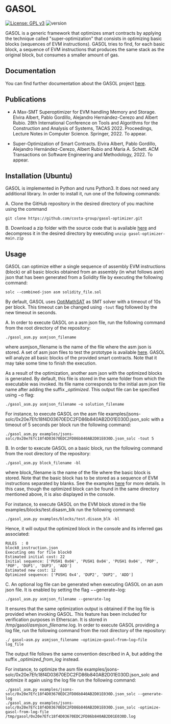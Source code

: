 
GASOL
=====
[![License: GPL v3](https://img.shields.io/badge/License-GPLv3-blue.svg)](https://github.com/costa-group/gasol-optimizer/blob/main/LICENSE)
![version](https://img.shields.io/badge/version-0.1.3-green)

GASOL is a generic framework that optimizes smart contracts by applying the technique called "super-optimization" that consists in optimizing basic blocks (sequences of EVM instructions). GASOL tries to find, for each basic block, a sequence of EVM instructions that produces the same stack as the original block, but consumes a smaller amount of gas.

## Documentation
You can find further documentation  about the GASOL project [here](https://github.com/costa-group/gasol-optimizer/tree/main/reports).

## Publications
* A Max-SMT Superoptimizer for EVM handling Memory and Storage. Elvira Albert, Pablo Gordillo, Alejandro Hernández-Cerezo and Albert Rubio. 28th International Conference on Tools and Algorithms for the Construction and Analysis of Systems, TACAS 2022. Proceedings, Lecture Notes in Computer Science. Springer, 2022. To appear.

* Super-Optimization of Smart Contracts. Elvira Albert, Pablo Gordillo, Alejandro Hernández-Cerezo, Albert Rubio and Maria A. Schett.  ACM Transactions on Software Engineering and Methodology, 2022. To appear.

## Installation (Ubuntu)
GASOL is implemented in Python and runs Python3. It does not need any additional library. In order to install it, run one of the following commands:


A. Clone the GitHub repository in the desired directory of you machine using the command
```
git clone https://github.com/costa-group/gasol-optimizer.git
```
B. Download a zip folder with the source code that is available [here](https://github.com/costa-group/gasol-optimizer/archive/refs/heads/main.zip) and decompress it in the desired directory by executing `unzip gasol-optimizer-main.zip`

## Usage
GASOL can optimize either a single sequence of assembly EVM instructions (block) or all basic blocks obtained from an assembly (in what follows asm) json that has been generated from a Solidity file by executing the following command:
```
solc --combined-json asm solidity_file.sol
```

By default, GASOL uses [OptiMathSAT](http://optimathsat.disi.unitn.it/) as SMT solver with a timeout of 10s per block. This timeout can be changed using `-tout` flag followed
by the new timeout in seconds.

A. In order to execute GASOL on a asm json file, run the following command from the root directory of the repository:
```
./gasol_asm.py asmjson_filename
```
where asmjson_filename is the name of the file where the asm json is stored. A set of asm json files to test the prototype is available [here](https://github.com/costa-group/gasol-optimizer/tree/main/examples/jsons-solc). GASOL will analyze all basic blocks of the provided smart contracts. Note that it may take some time to finish the execution. 


As a result of the optimization, another asm json with the optimized blocks is generated. 
By default, this file is stored in the same folder from which the executable
was invoked. Its file name corresponds to the initial asm json file name after adding
the suffix *_optimized*. This output file can be specified using −o flag:

```
./gasol_asm.py asmjson_filename −o solution_filename
```

For instance, to execute GASOL on the asm file examples/jsons-solc/0x20e7Efc18f4D03670EDC2FD86b840AB2D01E030D.json_solc with a timeout of 5 seconds per block run the following command:
```
./gasol_asm.py examples/jsons-solc/0x20e7Efc18f4D03670EDC2FD86b840AB2D01E030D.json_solc -tout 5
```

B. In order to execute GASOL on a basic block, run the following command from the root directory of the repository:
```
./gasol_asm.py block_filename -bl
```
where block_filename is the name of the file where the basic block is stored. Note that the basic block has to be stored as a sequence of EVM instructions separated by blanks. See the examples [here](https://github.com/costa-group/gasol-optimizer/tree/main/examples/blocks) for more details. In this case, though the optimized block can be found in the same directory mentioned above, it is also displayed in the console.

For instance, to execute GASOL on the EVM block stored in the file examples/blocks/test.disasm_blk run the following command:
```
./gasol_asm.py examples/blocks/test.disasm_blk -bl
```
Hence, it will output the optimized block in the console and its inferred gas associated:
```
RULES  : 0
block0_instruction.json
Executing oms for file block0
Estimated initial cost: 22
Initial sequence: ['PUSH1 0x04', 'PUSH1 0x04', 'PUSH1 0x04', 'POP', 'POP', 'DUP1', 'DUP3', 'ADD']
Estimated new cost: 12
Optimized sequence: ['PUSH1 0x4', 'DUP2', 'DUP2', 'ADD']
```

C. An optional log file can be generated when executing GASOL on an asm json file. It is enabled by setting the flag −−generate−log:

```
./gasol_asm.py asmjson_filename --generate-log
```

It ensures that the same optimization output is obtained 
if the log file is provided when invoking GASOL. This feature has been included for verification purposes in Etherscan.
It is stored in /tmp/gasol/*asmjson_filename*.log. In order to execute GASOL providing a log file, 
run the following command from the root directory of the repository:

```
./ gasol−asm.py asmjson_filename −optimize−gasol−from−log−file log_file
```

The output file follows the same convention described in A, but adding the suffix *_optimized_from_log* instead.

For instance, to optimize the asm file examples/jsons-solc/0x20e7Efc18f4D03670EDC2FD86b840AB2D01E030D.json_solc and optimize it again using the log file run the following command:

```
./gasol_asm.py examples/jsons-solc/0x20e7Efc18f4D03670EDC2FD86b840AB2D01E030D.json_solc --generate-log
./gasol_asm.py examples/jsons-solc/0x20e7Efc18f4D03670EDC2FD86b840AB2D01E030D.json_solc -optimize-gasol-from-log-file /tmp/gasol/0x20e7Efc18f4D03670EDC2FD86b840AB2D01E030D.log 
```
